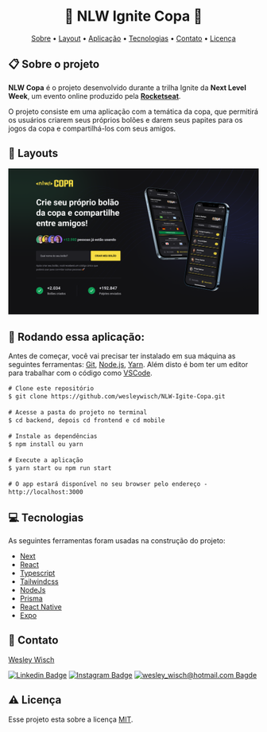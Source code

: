 <h1 align="center">🎉 NLW Ignite Copa 🎉</h1>

<p align="center">  <a href="#sobre">Sobre</a> • <a href="#layout">Layout</a> • <a href="#aplicacao">Aplicação</a>  • <a href="#techs">Tecnologias</a> • <a href="#autor">Contato</a> • <a href="#licenca">Licença</a> </p>

<h2 id="sobre"> 📋 Sobre o projeto</h2>
 
 **NLW Copa**  é o projeto desenvolvido durante a trilha Ignite da  **Next Level Week**, um evento online produzido pela  [**Rocketseat**](https://www.rocketseat.com.br/).

O projeto consiste em uma aplicação com a temática da copa, que permitirá os usuários criarem seus próprios bolões e darem seus papites para os jogos da copa e compartilhá-los com seus amigos.

<h2 id="layout"> 🎨  Layouts</h2>

<p align="center">
	<img src="./.github/nlw-copa1.png" alt="NLW COPA" />
</p>

<h2 id="aplicacao"> 🎲  Rodando essa aplicação:</h2>

Antes de começar, você vai precisar ter instalado em sua máquina as seguintes ferramentas: [Git](https://git-scm.com/), [Node.js](https://nodejs.org/en/), [Yarn](https://yarnpkg.com/). Além disto é bom ter um editor para trabalhar com o código como [VSCode](https://code.visualstudio.com/).

```
# Clone este repositório
$ git clone https://github.com/wesleywisch/NLW-Igite-Copa.git

# Acesse a pasta do projeto no terminal
$ cd backend, depois cd frontend e cd mobile

# Instale as dependências
$ npm install ou yarn

# Execute a aplicação
$ yarn start ou npm run start

# O app estará disponível no seu browser pelo endereço - http://localhost:3000
```

 <h2 id="techs"> 💻 Tecnologias</h2>
 As seguintes ferramentas foram usadas na construção do projeto:

- [Next]()
- [React]()
- [Typescript]()
- [Tailwindcss]()
- [NodeJs]()
- [Prisma]()
- [React Native]()
- [Expo]()

 <h2 id="autor"> 🦸 Contato</h2>

[Wesley Wisch](https://www.linkedin.com/in/wesley-wisch)

[![Linkedin Badge](https://img.shields.io/badge/-LinkedIn-blue?style=flat-square-border&logo=Linkedin&logoColor=white&link=https://www.linkedin.com/in/wesley-wisch/)](https://www.linkedin.com/in/wesley-wisch) [![Instagram Badge](https://img.shields.io/badge/-Instagram-CC0000?style=flat-square-border&logo=Instagram&logoColor=white&link=https://www.instagram.com/wesley_wisch/)](https://www.instagram.com/wesley_wisch/) [![wesley_wisch@hotmail.com Bagde](https://img.shields.io/badge/wesley_wisch-2e7eea?style=flat-square-border&logo=microsoft-outlook&logoColor=white)](mailto:wesley_wisch@hotmail.com)

<h2 id="licenca"> ⚠️  Licença</h2>

Esse projeto esta sobre a licença [MIT]().
